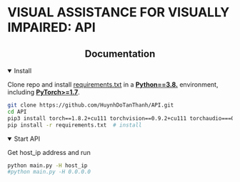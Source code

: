 <h1>VISUAL ASSISTANCE FOR VISUALLY IMPAIRED: API</h1>

## <div align="center">Documentation</div>


<details open>
<summary>Install</summary>

Clone repo and install [requirements.txt](https://github.com/HuynhDoTanThanh/API/blob/master/requirements.txt) in a
[**Python==3.8.**](https://www.python.org/) environment, including
[**PyTorch>=1.7**](https://pytorch.org/get-started/locally/).
  
```bash
git clone https://github.com/HuynhDoTanThanh/API.git
cd API
pip3 install torch==1.8.2+cu111 torchvision==0.9.2+cu111 torchaudio===0.8.2 -f https://download.pytorch.org/whl/lts/1.8/torch_lts.html
pip install -r requirements.txt  # install
```
  
 
<details open>
<summary>Start API</summary>
 
 Get host_ip address and run 
 ```bash
python main.py -H host_ip
#python main.py -H 0.0.0.0
``` 
